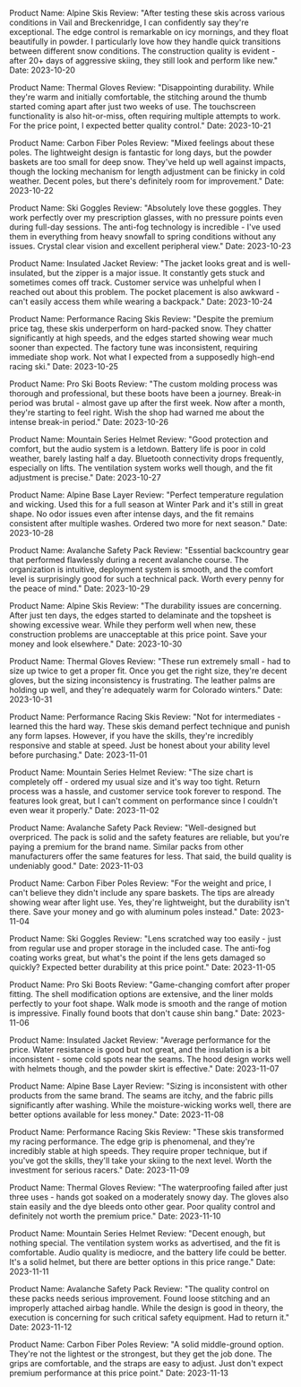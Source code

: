 Product Name: Alpine Skis
Review: "After testing these skis across various conditions in Vail and Breckenridge, I can confidently say they're exceptional. The edge control is remarkable on icy mornings, and they float beautifully in powder. I particularly love how they handle quick transitions between different snow conditions. The construction quality is evident - after 20+ days of aggressive skiing, they still look and perform like new."
Date: 2023-10-20

Product Name: Thermal Gloves
Review: "Disappointing durability. While they're warm and initially comfortable, the stitching around the thumb started coming apart after just two weeks of use. The touchscreen functionality is also hit-or-miss, often requiring multiple attempts to work. For the price point, I expected better quality control."
Date: 2023-10-21

Product Name: Carbon Fiber Poles
Review: "Mixed feelings about these poles. The lightweight design is fantastic for long days, but the powder baskets are too small for deep snow. They've held up well against impacts, though the locking mechanism for length adjustment can be finicky in cold weather. Decent poles, but there's definitely room for improvement."
Date: 2023-10-22

Product Name: Ski Goggles
Review: "Absolutely love these goggles. They work perfectly over my prescription glasses, with no pressure points even during full-day sessions. The anti-fog technology is incredible - I've used them in everything from heavy snowfall to spring conditions without any issues. Crystal clear vision and excellent peripheral view."
Date: 2023-10-23

Product Name: Insulated Jacket
Review: "The jacket looks great and is well-insulated, but the zipper is a major issue. It constantly gets stuck and sometimes comes off track. Customer service was unhelpful when I reached out about this problem. The pocket placement is also awkward - can't easily access them while wearing a backpack."
Date: 2023-10-24

Product Name: Performance Racing Skis
Review: "Despite the premium price tag, these skis underperform on hard-packed snow. They chatter significantly at high speeds, and the edges started showing wear much sooner than expected. The factory tune was inconsistent, requiring immediate shop work. Not what I expected from a supposedly high-end racing ski."
Date: 2023-10-25

Product Name: Pro Ski Boots
Review: "The custom molding process was thorough and professional, but these boots have been a journey. Break-in period was brutal - almost gave up after the first week. Now after a month, they're starting to feel right. Wish the shop had warned me about the intense break-in period."
Date: 2023-10-26

Product Name: Mountain Series Helmet
Review: "Good protection and comfort, but the audio system is a letdown. Battery life is poor in cold weather, barely lasting half a day. Bluetooth connectivity drops frequently, especially on lifts. The ventilation system works well though, and the fit adjustment is precise."
Date: 2023-10-27

Product Name: Alpine Base Layer
Review: "Perfect temperature regulation and wicking. Used this for a full season at Winter Park and it's still in great shape. No odor issues even after intense days, and the fit remains consistent after multiple washes. Ordered two more for next season."
Date: 2023-10-28

Product Name: Avalanche Safety Pack
Review: "Essential backcountry gear that performed flawlessly during a recent avalanche course. The organization is intuitive, deployment system is smooth, and the comfort level is surprisingly good for such a technical pack. Worth every penny for the peace of mind."
Date: 2023-10-29

Product Name: Alpine Skis
Review: "The durability issues are concerning. After just ten days, the edges started to delaminate and the topsheet is showing excessive wear. While they perform well when new, these construction problems are unacceptable at this price point. Save your money and look elsewhere."
Date: 2023-10-30

Product Name: Thermal Gloves
Review: "These run extremely small - had to size up twice to get a proper fit. Once you get the right size, they're decent gloves, but the sizing inconsistency is frustrating. The leather palms are holding up well, and they're adequately warm for Colorado winters."
Date: 2023-10-31

Product Name: Performance Racing Skis
Review: "Not for intermediates - learned this the hard way. These skis demand perfect technique and punish any form lapses. However, if you have the skills, they're incredibly responsive and stable at speed. Just be honest about your ability level before purchasing."
Date: 2023-11-01

Product Name: Mountain Series Helmet
Review: "The size chart is completely off - ordered my usual size and it's way too tight. Return process was a hassle, and customer service took forever to respond. The features look great, but I can't comment on performance since I couldn't even wear it properly."
Date: 2023-11-02

Product Name: Avalanche Safety Pack
Review: "Well-designed but overpriced. The pack is solid and the safety features are reliable, but you're paying a premium for the brand name. Similar packs from other manufacturers offer the same features for less. That said, the build quality is undeniably good."
Date: 2023-11-03

Product Name: Carbon Fiber Poles
Review: "For the weight and price, I can't believe they didn't include any spare baskets. The tips are already showing wear after light use. Yes, they're lightweight, but the durability isn't there. Save your money and go with aluminum poles instead."
Date: 2023-11-04

Product Name: Ski Goggles
Review: "Lens scratched way too easily - just from regular use and proper storage in the included case. The anti-fog coating works great, but what's the point if the lens gets damaged so quickly? Expected better durability at this price point."
Date: 2023-11-05

Product Name: Pro Ski Boots
Review: "Game-changing comfort after proper fitting. The shell modification options are extensive, and the liner molds perfectly to your foot shape. Walk mode is smooth and the range of motion is impressive. Finally found boots that don't cause shin bang."
Date: 2023-11-06

Product Name: Insulated Jacket
Review: "Average performance for the price. Water resistance is good but not great, and the insulation is a bit inconsistent - some cold spots near the seams. The hood design works well with helmets though, and the powder skirt is effective."
Date: 2023-11-07

Product Name: Alpine Base Layer
Review: "Sizing is inconsistent with other products from the same brand. The seams are itchy, and the fabric pills significantly after washing. While the moisture-wicking works well, there are better options available for less money."
Date: 2023-11-08

Product Name: Performance Racing Skis
Review: "These skis transformed my racing performance. The edge grip is phenomenal, and they're incredibly stable at high speeds. They require proper technique, but if you've got the skills, they'll take your skiing to the next level. Worth the investment for serious racers."
Date: 2023-11-09

Product Name: Thermal Gloves
Review: "The waterproofing failed after just three uses - hands got soaked on a moderately snowy day. The gloves also stain easily and the dye bleeds onto other gear. Poor quality control and definitely not worth the premium price."
Date: 2023-11-10

Product Name: Mountain Series Helmet
Review: "Decent enough, but nothing special. The ventilation system works as advertised, and the fit is comfortable. Audio quality is mediocre, and the battery life could be better. It's a solid helmet, but there are better options in this price range."
Date: 2023-11-11

Product Name: Avalanche Safety Pack
Review: "The quality control on these packs needs serious improvement. Found loose stitching and an improperly attached airbag handle. While the design is good in theory, the execution is concerning for such critical safety equipment. Had to return it."
Date: 2023-11-12

Product Name: Carbon Fiber Poles
Review: "A solid middle-ground option. They're not the lightest or the strongest, but they get the job done. The grips are comfortable, and the straps are easy to adjust. Just don't expect premium performance at this price point."
Date: 2023-11-13